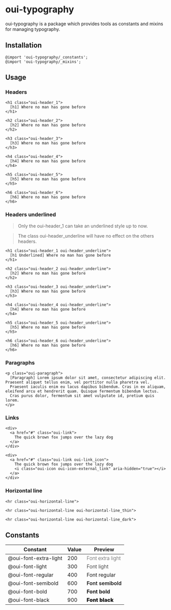 # oui-typography

<component-status cx-design="complete" ux="rc"></component-status>

oui-typography is a package which provides tools as constants and mixins for managing typography.

## Installation

```less
@import 'oui-typography/_constants';
@import 'oui-typography/_mixins';
```

## Usage

### Headers

```html:preview
<h1 class="oui-header_1">
  [h1] Where no man has gone before
</h1>

<h2 class="oui-header_2">
  [h2] Where no man has gone before
</h2>

<h3 class="oui-header_3">
  [h3] Where no man has gone before
</h3>

<h4 class="oui-header_4">
  [h4] Where no man has gone before
</h4>

<h5 class="oui-header_5">
  [h5] Where no man has gone before
</h5>

<h6 class="oui-header_6">
  [h6] Where no man has gone before
</h6>
```

### Headers underlined

> Only the oui-header_1 can take an underlined style up to now.

> The class oui-header_underline will have no effect on the others headers.

```html:preview
<h1 class="oui-header_1 oui-header_underline">
  [h1 Underlined] Where no man has gone before
</h1>

<h2 class="oui-header_2 oui-header_underline">
  [h2] Where no man has gone before
</h2>

<h3 class="oui-header_3 oui-header_underline">
  [h3] Where no man has gone before
</h3>

<h4 class="oui-header_4 oui-header_underline">
  [h4] Where no man has gone before
</h4>

<h5 class="oui-header_5 oui-header_underline">
  [h5] Where no man has gone before
</h5>

<h6 class="oui-header_6 oui-header_underline">
  [h6] Where no man has gone before
</h6>
```

### Paragraphs

```html:preview
<p class="oui-paragraph">
  [Paragraph] Lorem ipsum dolor sit amet, consectetur adipiscing elit. Praesent aliquet tellus enim, vel porttitor nulla pharetra vel.
  Praesent iaculis enim eu lacus dapibus bibendum. Cras in ex aliquam, eleifend arcu et hendrerit quam. Quisque fermentum bibendum lectus.
  Cras purus dolor, fermentum sit amet vulputate id, pretium quis lorem.
</p>
```

### Links

```html:preview
<div>
  <a href="#" class="oui-link">
    The quick brown fox jumps over the lazy dog
  </a>
</div>
```

```html:preview
<div>
  <a href="#" class="oui-link oui-link_icon">
    The quick brown fox jumps over the lazy dog
    <i class="oui-icon oui-icon-external_link" aria-hidden="true"></i>
  </a>
</div>
```

### Horizontal line

```html:preview
<hr class="oui-horizontal-line">

<hr class="oui-horizontal-line oui-horizontal-line_thin">

<hr class="oui-horizontal-line oui-horizontal-line_dark">
```

## Constants

| Constant                | Value | Preview                                                 |
| ----------------------- | ----- | ------------------------------------------------------- |
| @oui-font-extra-light   | 200   | <span style="font-weight: 200;">Font extra light</span> |
| @oui-font-light         | 300   | <span style="font-weight: 300;">Font light</span>       |
| @oui-font-regular       | 400   | <span style="font-weight: 400;">Font regular</span>     |
| @oui-font-semibold      | 600   | <span style="font-weight: 600;">Font semibold</span>    |
| @oui-font-bold          | 700   | <span style="font-weight: 700;">Font bold</span>        |
| @oui-font-black         | 900   | <span style="font-weight: 900;">Font black</span>       |
